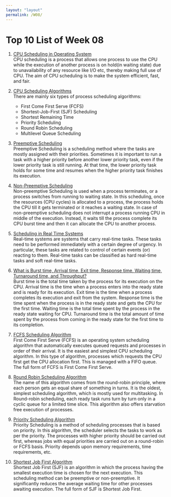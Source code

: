 ```yaml
---
layout: "layout"
permalink: /W08/
---
```


# Top 10 List of Week 08

1. [CPU Scheduling in Operating System](https://www.studytonight.com/operating-system/cpu-scheduling)<br>
CPU scheduling is a process that allows one process to use the CPU while the execution of another process is on hold(in waiting state) due to unavailability of any resource like I/O etc, thereby making full use of CPU. The aim of CPU scheduling is to make the system efficient, fast, and fair.

2. [CPU Scheduling Algorithms](https://www.guru99.com/cpu-scheduling-algorithms.html#7)<br>
   There are mainly six types of process scheduling algorithms:
   - First Come First Serve (FCFS)
   - Shortest-Job-First (SJF) Scheduling
   - Shortest Remaining Time
   - Priority Scheduling
   - Round Robin Scheduling
   - Multilevel Queue Scheduling 

3. [Preemptive Scheduling](https://www.guru99.com/preemptive-vs-non-preemptive-scheduling.html)<br>
Preemptive Scheduling is a scheduling method where the tasks are mostly assigned with their priorities. Sometimes it is important to run a task with a higher priority before another lower priority task, even if the lower priority task is still running. At that time, the lower priority task holds for some time and resumes when the higher priority task finishes its execution.

4. [Non-Preemptive Scheduling](https://www.geeksforgeeks.org/preemptive-and-non-preemptive-scheduling/)<br>
Non-preemptive Scheduling is used when a process terminates, or a process switches from running to waiting state. In this scheduling, once the resources (CPU cycles) is allocated to a process, the process holds the CPU till it gets terminated or it reaches a waiting state. In case of non-preemptive scheduling does not interrupt a process running CPU in middle of the execution. Instead, it waits till the process complete its CPU burst time and then it can allocate the CPU to another process.

5. [Scheduling in Real Time Systems](https://www.geeksforgeeks.org/scheduling-in-real-time-systems/)<br>
Real-time systems are systems that carry real-time tasks. These tasks need to be performed immediately with a certain degree of urgency. In particular, these tasks are related to control of certain events (or) reacting to them. Real-time tasks can be classified as hard real-time tasks and soft real-time tasks. 

6. [What is Burst time, Arrival time, Exit time, Response time, Waiting time, Turnaround time, and Throughput?](https://afteracademy.com/blog/what-is-burst-arrival-exit-response-waiting-turnaround-time-and-throughput)<br>
Burst time is the total time taken by the process for its execution on the CPU. Arrival time is the time when a process enters into the ready state and is ready for its execution. Exit time is the time when a process completes its execution and exit from the system. Response time is the time spent when the process is in the ready state and gets the CPU for the first time. Waiting time is the total time spent by the process in the ready state waiting for CPU. Turnaround time is the total amount of time spent by the process from coming in the ready state for the first time to its completion.

7. [FCFS Scheduling Algorithm](https://www.guru99.com/fcfs-scheduling.html)<br>
First Come First Serve (FCFS) is an operating system scheduling algorithm that automatically executes queued requests and processes in order of their arrival. It is the easiest and simplest CPU scheduling algorithm. In this type of algorithm, processes which requests the CPU first get the CPU allocation first. This is managed with a FIFO queue. The full form of FCFS is First Come First Serve.

8. [Round Robin Scheduling Algorithm](https://www.guru99.com/round-robin-scheduling-example.html)<br>
The name of this algorithm comes from the round-robin principle, where each person gets an equal share of something in turns. It is the oldest, simplest scheduling algorithm, which is mostly used for multitasking. In Round-robin scheduling, each ready task runs turn by turn only in a cyclic queue for a limited time slice. This algorithm also offers starvation free execution of processes.

9. [Priority Scheduling Algorithm](https://www.guru99.com/priority-scheduling-program.html)<br>
Priority Scheduling is a method of scheduling processes that is based on priority. In this algorithm, the scheduler selects the tasks to work as per the priority. The processes with higher priority should be carried out first, whereas jobs with equal priorities are carried out on a round-robin or FCFS basis. Priority depends upon memory requirements, time requirements, etc.

10. [Shortest Job First Algorithm](https://www.guru99.com/shortest-job-first-sjf-scheduling.html)<br>
Shortest Job First (SJF) is an algorithm in which the process having the smallest execution time is chosen for the next execution. This scheduling method can be preemptive or non-preemptive. It significantly reduces the average waiting time for other processes awaiting execution. The full form of SJF is Shortest Job First.
